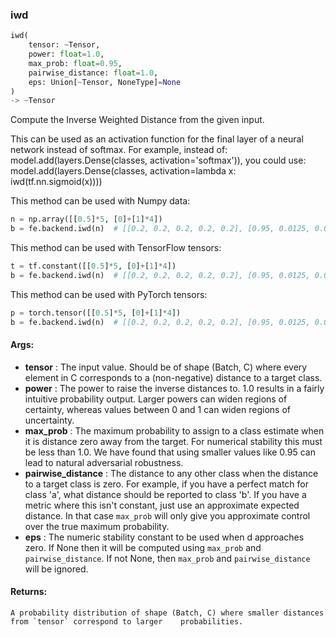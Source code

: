 

### iwd
```python
iwd(
	tensor: ~Tensor,
	power: float=1.0,
	max_prob: float=0.95,
	pairwise_distance: float=1.0,
	eps: Union[~Tensor, NoneType]=None
)
-> ~Tensor
```
Compute the Inverse Weighted Distance from the given input.

This can be used as an activation function for the final layer of a neural network instead of softmax. For example,
instead of: model.add(layers.Dense(classes, activation='softmax')), you could use:
model.add(layers.Dense(classes, activation=lambda x: iwd(tf.nn.sigmoid(x))))

This method can be used with Numpy data:
```python
n = np.array([[0.5]*5, [0]+[1]*4])
b = fe.backend.iwd(n)  # [[0.2, 0.2, 0.2, 0.2, 0.2], [0.95, 0.0125, 0.0125, 0.0125, 0.0125]]
```

This method can be used with TensorFlow tensors:
```python
t = tf.constant([[0.5]*5, [0]+[1]*4])
b = fe.backend.iwd(n)  # [[0.2, 0.2, 0.2, 0.2, 0.2], [0.95, 0.0125, 0.0125, 0.0125, 0.0125]]
```

This method can be used with PyTorch tensors:
```python
p = torch.tensor([[0.5]*5, [0]+[1]*4])
b = fe.backend.iwd(n)  # [[0.2, 0.2, 0.2, 0.2, 0.2], [0.95, 0.0125, 0.0125, 0.0125, 0.0125]]
```


#### Args:

* **tensor** :  The input value. Should be of shape (Batch, C) where every element in C corresponds to a (non-negative)        distance to a target class.
* **power** :  The power to raise the inverse distances to. 1.0 results in a fairly intuitive probability output. Larger        powers can widen regions of certainty, whereas values between 0 and 1 can widen regions of uncertainty.
* **max_prob** :  The maximum probability to assign to a class estimate when it is distance zero away from the target.        For numerical stability this must be less than 1.0. We have found that using smaller values like 0.95 can        lead to natural adversarial robustness.
* **pairwise_distance** :  The distance to any other class when the distance to a target class is zero. For example, if        you have a perfect match for class 'a', what distance should be reported to class 'b'. If you have a metric        where this isn't constant, just use an approximate expected distance. In that case `max_prob` will only give        you approximate control over the true maximum probability.
* **eps** :  The numeric stability constant to be used when d approaches zero. If None then it will be computed using        `max_prob` and `pairwise_distance`. If not None, then `max_prob` and `pairwise_distance` will be ignored.

#### Returns:
    A probability distribution of shape (Batch, C) where smaller distances from `tensor` correspond to larger    probabilities.